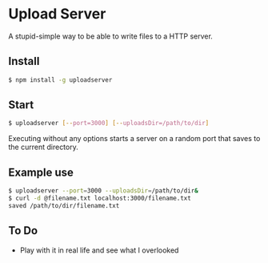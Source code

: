 # Upload Server

A stupid-simple way to be able to write files to a HTTP server.

## Install

```bash
$ npm install -g uploadserver
```

## Start

```bash
$ uploadserver [--port=3000] [--uploadsDir=/path/to/dir]
```

Executing without any options starts a server on a random port that saves to the current directory.

## Example use

```bash
$ uploadserver --port=3000 --uploadsDir=/path/to/dir&
$ curl -d @filename.txt localhost:3000/filename.txt
saved /path/to/dir/filename.txt
```

## To Do

- Play with it in real life and see what I overlooked
